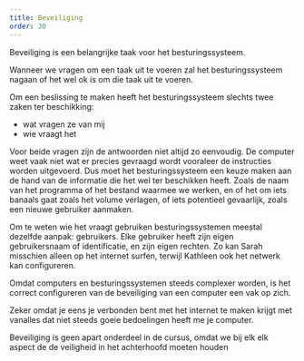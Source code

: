```yaml
---
title: Beveiliging
order: 30
---
```


Beveiliging is een belangrijke taak voor het besturingssysteem.

Wanneer we vragen om een taak uit te voeren zal het besturingssysteem nagaan of
het wel ok is om die taak uit te voeren.

Om een beslissing te maken heeft het besturingssysteem slechts twee zaken ter
beschikking:

 - wat vragen ze van mij
 - wie vraagt het

Voor beide vragen zijn de antwoorden niet altijd zo eenvoudig.
De computer weet vaak niet wat er precies gevraagd wordt vooraleer de instructies 
worden uitgevoerd. Dus moet het besturingssysteem een keuze maken aan de hand van
de informatie die het wel ter beschikken heeft. Zoals de naam van het programma
of het bestand waarmee we werken, en of het om iets banaals gaat zoals het volume
verlagen, of iets potentieel gevaarlijk, zoals een nieuwe gebruiker aanmaken.

Om te weten wie het vraagt gebruiken besturingssystemen meestal dezelfde aanpak:
gebruikers. Elke gebruiker heeft zijn eigen gebruikersnaam of identificatie, en
zijn eigen rechten. Zo kan Sarah misschien alleen op het internet surfen, terwijl
Kathleen ook het netwerk kan configureren.

Omdat computers en besturingssystemen steeds complexer worden, is het correct
configureren van de beveiliging van een computer een vak op zich.

Zeker omdat je eens je verbonden bent met het internet te maken krijgt met
vanalles dat niet steeds goeie bedoelingen heeft me je computer.

<Note>

Beveiliging is geen apart onderdeel in de cursus, omdat we bij elk
elk aspect de de veiligheid in het achterhoofd moeten houden

</Note>
